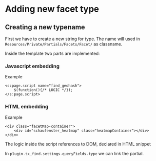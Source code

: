 # Adding new facet type

## Creating a new typename

First we have to create a new string for type. The name will used in `Resources/Private/Partials/Facets/Facet/` as classname.

Inside the template two parts are implemented:

### Javascript embedding

 Example
```
<s:page.script name="find_geohash">
	$(function(){/* LOGIC */});
</s:page.script>
```

### HTML embedding

Example

```
<div class="facetMap-container">
	<div id="schaufenster_heatmap" class="heatmapContainer"></div>
</div>
```
The logic inside the script references to DOM, declared in HTML snippet

In `plugin.tx_find.settings.queryFields.type` we can link the partial.
